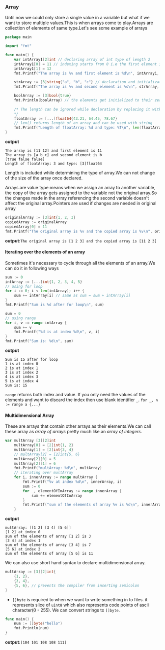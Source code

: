 ### Array
Until now we could only store a single value in a variable but what if we want to store multiple values.This is when arrays come to play.Arrays are collection of elements of same type.Let's see some example of arrays
```go
package main

import "fmt"

func main() {
    var intArray1[2]int // declaring array of int type of length 2
    intArray1[0] = 11 // indexing starts from 0 i.e the first element is at zeroth position
    intArray1[1] = 12 
    fmt.Printf("The array is %v and first element is %d\n", intArray1, intArray1[0])

    strArray := [3]string{"a", "b", "c"} // declaration and initialization(short hand syntax)
    fmt.Printf("The array is %v and second element is %s\n", strArray, strArray[1])

    boolArray := [3]bool{true} 
    fmt.Println(boolArray) // the elements get initialized to their zero values if not initialized
    
    /* The length can be ignored while declaration by replacing it with three dots and the compiler would determine the length
    */
    floatArray := [...]float64{43.21, 64.45, 78.67}
    // len() returns length of an array and can be used with string
    fmt.Printf("Length of floatArray: %d and type: %T\n", len(floatArray), floatArray)
}
```
**output**
```
The array is [11 12] and first element is 11
The array is [a b c] and second element is b
[true false false]
Length of floatArray: 3 and type: [3]float64
```
Length is included while determining the type of array.We can not change of the size of the array once declared.

Arrays are value type means when we assign an array to another variable, the copy of the array gets assigned to the variable not the original array.So the changes made in the array referencing the second variable doesn't affect the original array.Pointers are used if changes are needed in original array
```go
originalArray := [3]int{1, 2, 3}
copiedArray := originalArray
copiedArray[0] = 11
fmt.Printf("The original array is %v and the copied array is %v\n", originalArray, copiedArray)
```
**output:**`The original array is [1 2 3] and the copied array is [11 2 3]`  
#### Iterating over the elements of an array
Sometimes it's necessary to cycle through all the elements of an array.We can do it in following ways
```go
sum := 0
intArray := [...]int{1, 2, 3, 4, 5}
// using for loop
for i := 0; i < len(intArray); i++ {
    sum += intArray[i] // same as sum = sum + intArray[i]
}
fmt.Printf("Sum is %d after for loop\n", sum)

sum = 0
// using range
for i, v := range intArray {
    sum += v
    fmt.Printf("%d is at index %d\n", v, i)
}
fmt.Printf("Sum is: %d\n", sum)
```
**output**
```
Sum is 15 after for loop
1 is at index 0
2 is at index 1
3 is at index 2
4 is at index 3
5 is at index 4
Sum is: 15
```
`range` returns both index and value. If you only need the values of the elements and want to discard the index then use blank identifier `_`. `for _, v := range a {...}`
#### Multidimensional Array
These are arrays that contain other arrays as their elements.We can call these array as *array of arrays* pretty much like an *array of integers*.
```go
var multArray [3][2]int
	multArray[0] = [2]int{1, 2}
	multArray[1] = [2]int{3, 4}
	// multArray[2] = [2]int{5, 6}
	multArray[2][0] = 5
	multArray[2][1] = 6
	fmt.Printf("multArray: %d\n", multArray)
	// iterating over multArray
	for i, innerArray := range multArray {
		fmt.Printf("%v at index %d\n", innerArray, i)
		sum := 0
		for _, elementOfInArray := range innerArray {
			sum += elementOfInArray
		}
		fmt.Printf("sum of the elements of array %v is %d\n", innerArray, sum)
	}
```
**output**
```
multArray: [[1 2] [3 4] [5 6]]
[1 2] at index 0
sum of the elements of array [1 2] is 3
[3 4] at index 1
sum of the elements of array [3 4] is 7
[5 6] at index 2
sum of the elements of array [5 6] is 11
```
We can also use short hand syntax to declare multidimensional array.
```go
multArray := [3][2]int{
    {1, 2},
    {3, 4},
    {5, 6}, // prevents the compiler from inserting semicolon
}
```
* `[]byte` is required to when we want to write something in to files. it represents slice of `uint8` which also represents code points of ascii character(0 - 255). We can convert strings to `[]byte`.
```go
func main() {
	num := []byte("hello")
	fmt.Println(num)
}
```
**output:**`[104 101 108 108 111]`